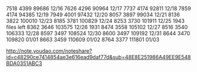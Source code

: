 
7518  4399 89686 12/16
7626  4296 90964 12/17
7737  4174 92811 12/18
7859  4174 94385 12/19
7949  4001 97432 12/20
8057  3897 99034 12/21
8136  3822 100010 12/23
8185  3781 100829 12/24
8253  3730 101911 12/25 1943 files left
8362  3646 103575 12/26 1931
8474  3558 105102 12/27
8516  3540 106333 12/28
8597  3497 108524 12/30 
8600  3497 109192 12/31
8644  3470 109820 01/01
8663  3459 110609 01/02
8764  3377 111801 01/03

http://note.youdao.com/noteshare?id=c48290ce7414854ae3e616ead9daf77d&sub=48E8E251986A49EE9E548BDA0351ABC3